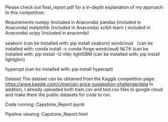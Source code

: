 Please check out final_report.pdf for a in-depth explanation of my approach to
this competition.

Requirements
numpy (included in Anaconda)
pandas (included in Anaconda)
matplotlib (included in Anaconda)
scikit-learn ( included in Anaconda)
scipy (included in anaconda)

seaborn (can be installed with: pip install seaborn)
wordcloud （can be installed with: conda install -c conda-forge wordcloud)
NLTK (can be installed with: pip install -U nltk)
lightGBM (can be installed with: pip install lightgbm)

hyperopt (can be installed with: pip install hyperopt)

Dataset
The dataset can be obtained from the Kaggle competition page:
https://www.kaggle.com/c/mercari-price-suggestion-challenge/data
In addition, I already uploaded both train.csv and test.csv files to google cloud
and make them the public datasets for code to run.

Code running:
Capstone_Report.ipynb

Pipeline viewing:
Capstone_Report.html
